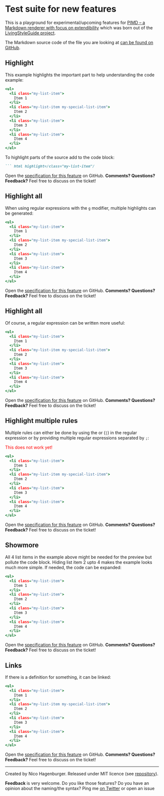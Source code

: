 # Test suite for new features

This is a playground for experimental/upcoming features for [PIMD – a Markdown renderer with focus on extendibility]() which was born out of the [LivingStyleGuide project](https://github.com/livingstyleguide/livingstyleguide).

The Markdown source code of the file you are looking at [can be found on GitHub](https://raw.githubusercontent.com/hagenburger/pimd-experimental/master/test.md).


## Highlight

This example highlights the important part to help understanding the code example:

``` test-2.html +syntax +preview highlight=/class="my-list-item"/
<ul>
  <li class="my-list-item">
    Item 1
  </li>
  <li class="my-list-item my-special-list-item">
    Item 2
  </li>
  <li class="my-list-item">
    Item 3
  </li>
  <li class="my-list-item">
    Item 4
  </li>
</ul>
```

To highlight parts of the source add to the code block:

```` markdown
``` html highlight=/class="my-list-item"/
````

Open the [specification for this feature](https://github.com/hagenburger/pimd/issues/19) on GitHub. **Comments? Questions? Feedback?** Feel free to discuss on the ticket!


## Highlight all

When using regular expressions with the `g` modifier, multiple highlights can be generated:

``` test-2.html +syntax +preview highlight=/class="my-list-item"/g
<ul>
  <li class="my-list-item">
    Item 1
  </li>
  <li class="my-list-item my-special-list-item">
    Item 2
  </li>
  <li class="my-list-item">
    Item 3
  </li>
  <li class="my-list-item">
    Item 4
  </li>
</ul>
```

Open the [specification for this feature](https://github.com/hagenburger/pimd/issues/19) on GitHub. **Comments? Questions? Feedback?** Feel free to discuss on the ticket!


## Highlight all

Of course, a regular expression can be written more useful:

``` test-2.html +syntax +preview highlight=/class=".*?"/g
<ul>
  <li class="my-list-item">
    Item 1
  </li>
  <li class="my-list-item my-special-list-item">
    Item 2
  </li>
  <li class="my-list-item">
    Item 3
  </li>
  <li class="my-list-item">
    Item 4
  </li>
</ul>
```

Open the [specification for this feature](https://github.com/hagenburger/pimd/issues/19) on GitHub. **Comments? Questions? Feedback?** Feel free to discuss on the ticket!


## Highlight multiple rules

Multiple rules can either be done by using the or (`|`) in the regular expression or by providing
multiple regular expressions separated by `;`:

<p style="color: red">
  This does not work yet!
</p>

``` test-2.html +syntax +preview highlight=/my-list-item|my-special-list-item/g;/<li/
<ul>
  <li class="my-list-item">
    Item 1
  </li>
  <li class="my-list-item my-special-list-item">
    Item 2
  </li>
  <li class="my-list-item">
    Item 3
  </li>
  <li class="my-list-item">
    Item 4
  </li>
</ul>
```

Open the [specification for this feature](https://github.com/hagenburger/pimd/issues/19) on GitHub. **Comments? Questions? Feedback?** Feel free to discuss on the ticket!


## Showmore

All 4 list items in the example above might be needed for the preview but pollute the code block.
Hiding list item 2 upto 4 makes the example looks much more simple. If needed, the code can be
expanded:

``` test-2.html +syntax +preview highlight=/class="my-list-item"/ showmore=5-13
<ul>
  <li class="my-list-item">
    Item 1
  </li>
  <li class="my-list-item">
    Item 2
  </li>
  <li class="my-list-item">
    Item 3
  </li>
  <li class="my-list-item">
    Item 4
  </li>
</ul>
```

Open the [specification for this feature](https://github.com/hagenburger/pimd/issues/19) on GitHub. **Comments? Questions? Feedback?** Feel free to discuss on the ticket!


## Links

If there is a definition for something, it can be linked:

``` test-2.html +syntax +preview link=/class/g=https://developer.mozilla.org/en-US/docs/Web/HTML/Global_attributes/class;/my-special-list-item/g=#my-special-list-item
<ul>
  <li class="my-list-item">
    Item 1
  </li>
  <li class="my-list-item my-special-list-item">
    Item 2
  </li>
  <li class="my-list-item">
    Item 3
  </li>
  <li class="my-list-item">
    Item 4
  </li>
</ul>
```

Open the [specification for this feature](https://github.com/hagenburger/pimd/issues/19) on GitHub. **Comments? Questions? Feedback?** Feel free to discuss on the ticket!

---

Created by Nico Hagenburger. Released under MIT licence (see [repository](https://github.com/hagenburger/pimd-experimental)).

**Feedback** is very welcome. Do you like those features? Do you have an opinion about the naming/the syntax? Ping me [on Twitter](https://twitter.com/hagenburger) or open an issue